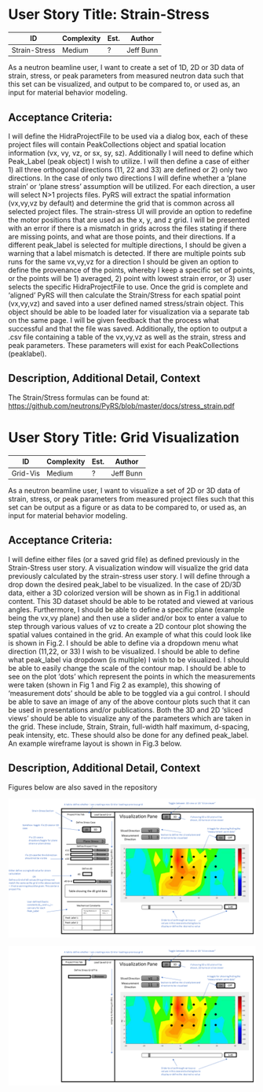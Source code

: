 User Story Title: Strain-Stress
=============================


| **ID** | **Complexity** |  **Est.** |  **Author** |
| ------------- | ---------------|-----------|-------------|
| Strain-Stress | Medium | ? | Jeff Bunn |

As a neutron beamline user, I want to create a set of 1D, 2D or 3D data of strain, stress, or peak parameters from measured neutron data such that this set can be visualized, and output to be compared to, or used as, an input for material behavior modeling. 

Acceptance Criteria:
--------------------
I will define the HidraProjectFile to be used via a dialog box, each of these project files will contain PeakCollections object and spatial location information (vx, vy, vz, or sx, sy, sz). Additionally I will need to define which Peak_Label (peak object) I wish to utilize. I will then define a case of either 1) all three orthogonal directions (11, 22 and 33) are defined or 2) only two directions. In the case of only two directions I will define whether a ‘plane strain’ or ‘plane stress’ assumption will be utilized. For each direction, a user will select N>1 projects files. PyRS will extract the spatial information (vx,vy,vz by default) and determine the grid that is common across all selected project files. The strain-stress UI will provide an option to redefine the motor positions that are used as the x, y, and z grid. I will be presented with an error if there is a mismatch in grids across the files stating if there are missing points, and what are those points, and their directions. If a different peak_label is selected for multiple directions, I should be given a warning that a label mismatch is detected. If there are multiple points sub runs for the same vx,vy,vz for a direction I should be given an option to define the provenance of the points, whereby I keep a specific set of points, or the points will be 1) averaged, 2) point with lowest strain error, or 3) user selects the specific HidraProjectFile to use. Once the grid is complete and ‘aligned’ PyRS will then calculate the Strain/Stress for each spatial point (vx,vy,vz) and saved into a user defined named stress/strain object. This object should be able to be loaded later for visualization via a separate tab on the same page. I will be given feedback that the process what successful and that the file was saved. Additionally, the option to output a .csv file containing a table of the vx,vy,vz as well as the strain, stress and peak parameters. These parameters will exist for each PeakCollections (peaklabel).

Description, Additional Detail, Context
---------------------------------------
The Strain/Stress formulas can be found at: https://github.com/neutrons/PyRS/blob/master/docs/stress_strain.pdf


User Story Title: Grid Visualization 
=============================

| **ID** | **Complexity** |  **Est.** |  **Author** |
| ------------- | ---------------|-----------|-------------|
| Grid-Vis | Medium | ? | Jeff Bunn |


As a neutron beamline user, I want to visualize a set of 2D or 3D data of strain, stress, or peak parameters from measured project files such that this set can be output as a figure or as data to be compared to, or used as, an input for material behavior modeling. 

Acceptance Criteria:
--------------------
I will define either files (or a saved grid file) as defined previously in the Strain-Stress user story. A visualization window will visualize the grid data previously calculated by the strain-stress user story. I will define through a drop down the desired peak_label to be visualized. 
In the case of 2D/3D data, either a 3D colorized version will be shown as in Fig.1 in additional content. This 3D dataset should be able to be rotated and viewed at various angles. 
Furthermore, I should be able to define a specific plane (example being the vx,vy plane) and then use a slider and/or box to enter a value to step through various values of vz to create a 2D contour plot showing the spatial values contained in the grid. An example of what this could look like is shown in Fig.2. I should be able to define via a dropdown menu what direction (11,22, or 33) I wish to be visualized. I should be able to define what peak_label via dropdown (is multiple) I wish to be visualized. I should be able to easily change the scale of the contour map. I should be able to see on the plot ‘dots’ which represent the points in which the measurements were taken (shown in Fig 1 and Fig 2 as example), this showing of ‘measurement dots’ should be able to be toggled via a gui control. I should be able to save an image of any of the above contour plots such that it can be used in presentations and/or publications.
Both the 3D and 2D ‘sliced views’ should be able to visualize any of the parameters which are taken in the grid. These include, Strain, Strain, full-width half maximum, d-spacing, peak intensity, etc. These should also be done for any defined peak_label. An example wireframe layout is shown in Fig.3 below.

Description, Additional Detail, Context
---------------------------------------

Figures below are also saved in the repository

![grid visualization](stress_strain_ui_1.tif)

![grid visualization](stress_strain_ui_2.tif)
